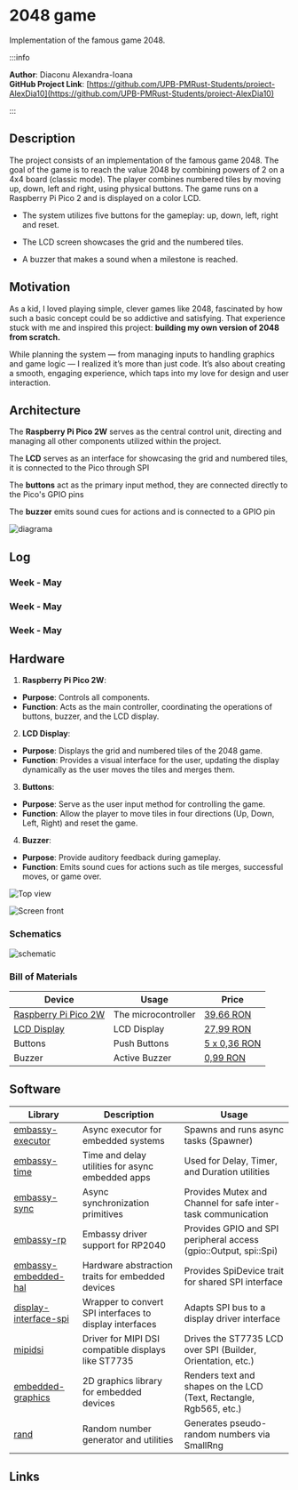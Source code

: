 # 2048 game
Implementation of the famous game 2048.

:::info 

**Author**: Diaconu Alexandra-Ioana \
**GitHub Project Link**: [https://github.com/UPB-PMRust-Students/proiect-AlexDia10](https://github.com/UPB-PMRust-Students/proiect-AlexDia10)

:::

## Description

The project consists of an implementation of the famous game 2048. The goal of the game is to reach the value 2048 by combining powers of 2 on a 4x4 board (classic mode). The player combines numbered tiles by moving up, down, left and right, using physical buttons. The game runs on a Raspberry Pi Pico 2 and is displayed on a color LCD.

+ The system utilizes five buttons for the gameplay: up, down, left, right and reset.

+ The LCD screen showcases the grid and the numbered tiles.

+ A buzzer that makes a sound when a milestone is reached.

## Motivation

As a kid, I loved playing simple, clever games like 2048, fascinated by how such a basic concept could be so addictive and satisfying. That experience stuck with me and inspired this project: **building my own version of 2048 from scratch.**

While planning the system — from managing inputs to handling graphics and game logic — I realized it’s more than just code. It’s also about creating a smooth, engaging experience, which taps into my love for design and user interaction.

## Architecture 
The **Raspberry Pi Pico 2W** serves as the central control unit, directing and managing all other components utilized within the project.

The **LCD** serves as an interface for showcasing the grid and numbered tiles, it is connected to the Pico through SPI

The **buttons** act as the primary input method, they are connected directly to the Pico's GPIO pins

The **buzzer** emits sound cues for actions and is connected to a GPIO pin

![diagrama](diagrama.svg)



## Log

<!-- write every week your progress here -->

### Week  -  May


### Week  -  May


### Week  -  May
 

## Hardware

1. **Raspberry Pi Pico 2W**:
- **Purpose**: Controls all components.
- **Function**: Acts as the main controller, coordinating the operations of buttons, buzzer, and the LCD display.

2. **LCD Display**:
- **Purpose**: Displays the grid and numbered tiles of the 2048 game.
- **Function**: Provides a visual interface for the user, updating the display dynamically as the user moves the tiles and merges them.

3. **Buttons**:
- **Purpose**: Serve as the user input method for controlling the game.
- **Function**: Allow the player to move tiles in four directions (Up, Down, Left, Right) and reset the game.

4. **Buzzer**:
- **Purpose**: Provide auditory feedback during gameplay.
- **Function**: Emits sound cues for actions such as tile merges, successful moves, or game over.

![Top view](top-view_resized.webp)

![Screen front](screen-front_resized.webp)

### Schematics
![schematic](2048.svg)

### Bill of Materials

| Device | Usage | Price |
|--------|--------|-------|
| [Raspberry Pi Pico 2W](https://datasheets.raspberrypi.com/picow/pico-2-w-datasheet.pdf) | The microcontroller | [39,66 RON](https://www.optimusdigital.ro/en/raspberry-pi-boards/13327-raspberry-pi-pico-2-w.html) |
| [LCD Display](http://www.lcdwiki.com/res/MSP1443/1.44inch_SPI_Module_MSP1443_User_Manual_EN.pdf) | LCD Display | [27,99 RON](https://www.optimusdigital.ro/en/lcds/870-144-lcd-module-128x128-px-red.html) |
| Buttons | Push Buttons| [5 x 0,36 RON](https://www.optimusdigital.ro/en/buttons-and-switches/1119-6x6x6-push-button.html) |
| Buzzer | Active Buzzer | [0,99 RON](https://www.optimusdigital.ro/en/buzzers/635-3v-active-buzzer.html) |



## Software

| Library | Description | Usage |
|---------|-------------|-------|
| [embassy-executor](https://github.com/embassy-rs/embassy/tree/main/embassy-executor) | Async executor for embedded systems | Spawns and runs async tasks (Spawner) |
| [embassy-time](https://github.com/embassy-rs/embassy/tree/main/embassy-time) | Time and delay utilities for async embedded apps | Used for Delay, Timer, and Duration utilities |
| [embassy-sync](https://github.com/embassy-rs/embassy/tree/main/embassy-sync) | Async synchronization primitives | Provides Mutex and Channel for safe inter-task communication |
| [embassy-rp](https://github.com/embassy-rs/embassy/tree/main/embassy-rp) | Embassy driver support for RP2040 | Provides GPIO and SPI peripheral access (gpio::Output, spi::Spi) |
| [embassy-embedded-hal](https://github.com/embassy-rs/embassy/tree/main/embassy-embedded-hal) | Hardware abstraction traits for embedded devices | Provides SpiDevice trait for shared SPI interface |
| [display-interface-spi](https://github.com/therealprof/display-interface) | Wrapper to convert SPI interfaces to display interfaces | Adapts SPI bus to a display driver interface |
| [mipidsi](https://github.com/almindor/mipidsi) | Driver for MIPI DSI compatible displays like ST7735 | Drives the ST7735 LCD over SPI (Builder, Orientation, etc.) |
| [embedded-graphics](https://github.com/embedded-graphics/embedded-graphics) | 2D graphics library for embedded devices | Renders text and shapes on the LCD (Text, Rectangle, Rgb565, etc.) |
| [rand](https://github.com/rust-random/rand) | Random number generator and utilities | Generates pseudo-random numbers via SmallRng |

## Links

<!-- Add a few links that inspired you and that you think you will use for your project -->
